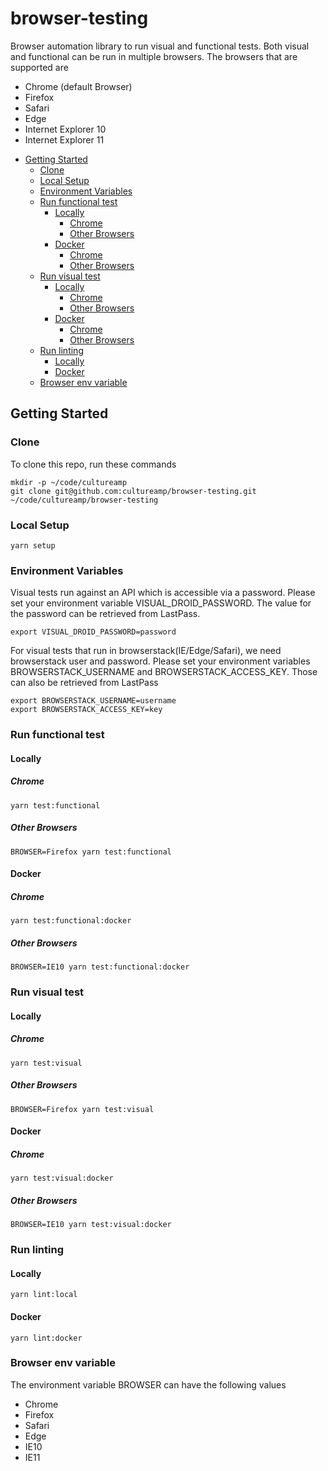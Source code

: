 # browser-testing
Browser automation library to run visual and functional tests. Both visual and functional can be run in multiple browsers. The browsers that are supported are
- Chrome (default Browser)
- Firefox 
- Safari
- Edge
- Internet Explorer 10 
- Internet Explorer 11

<!-- TOC depthFrom:2 -->

- [Getting Started](#getting-started)
    - [Clone](#clone)
    - [Local Setup](#local-setup)
    - [Environment Variables](#environment-variables)
    - [Run functional test](#run-functional-test)
        - [Locally](#locally)
            - [Chrome](#chrome)
            - [Other Browsers](#other-browsers)
        - [Docker](#docker)
            - [Chrome](#chrome-1)
            - [Other Browsers](#other-browsers-1)
    - [Run visual test](#run-visual-test)
        - [Locally](#locally-1)
            - [Chrome](#chrome-2)
            - [Other Browsers](#other-browsers-2)
        - [Docker](#docker-1)
            - [Chrome](#chrome-3)
            - [Other Browsers](#other-browsers-3)
    - [Run linting](#run-linting)
        - [Locally](#locally-2)
        - [Docker](#docker-2)
    - [Browser env variable](#browser-env-variable)

<!-- /TOC -->

## Getting Started

### Clone
To clone this repo, run these commands
```
mkdir -p ~/code/cultureamp
git clone git@github.com:cultureamp/browser-testing.git ~/code/cultureamp/browser-testing
```

### Local Setup
```
yarn setup
```
### Environment Variables

Visual tests run against an API which is accessible via a password. Please set your environment variable VISUAL_DROID_PASSWORD. The value for the password can be retrieved from LastPass. 

```
export VISUAL_DROID_PASSWORD=password
```

For visual tests that run in browserstack(IE/Edge/Safari), we need browserstack user and password. Please set your environment variables BROWSERSTACK_USERNAME and BROWSERSTACK_ACCESS_KEY. Those can also be retrieved from LastPass

```
export BROWSERSTACK_USERNAME=username
export BROWSERSTACK_ACCESS_KEY=key
```

### Run functional test

#### Locally
##### Chrome
```
yarn test:functional
```
##### Other Browsers
```
BROWSER=Firefox yarn test:functional
```
#### Docker
##### Chrome
```
yarn test:functional:docker
```
##### Other Browsers
```
BROWSER=IE10 yarn test:functional:docker
```
### Run visual test

#### Locally
##### Chrome
```
yarn test:visual
```
##### Other Browsers
```
BROWSER=Firefox yarn test:visual
```
#### Docker
##### Chrome
```
yarn test:visual:docker
```
##### Other Browsers
```
BROWSER=IE10 yarn test:visual:docker
```
### Run linting

#### Locally
```
yarn lint:local
```

#### Docker
```
yarn lint:docker
```

### Browser env variable
The environment variable BROWSER can have the following values
 - Chrome
 - Firefox
 - Safari
 - Edge
 - IE10
 - IE11